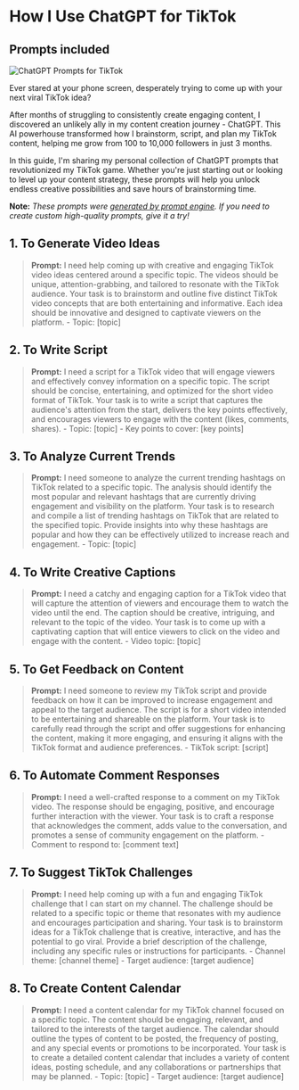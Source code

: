 # How I Use ChatGPT for TikTok
## Prompts included

![ChatGPT Prompts for TikTok](https://cdn.sanity.io/images/zc1yyogj/production/5f8847698c52a5e58af03f23f0810f951d086732-1200x630.png?w=1200&q=100)

Ever stared at your phone screen, desperately trying to come up with your next viral TikTok idea?

After months of struggling to consistently create engaging content, I discovered an unlikely ally in my content creation journey - ChatGPT. This AI powerhouse transformed how I brainstorm, script, and plan my TikTok content, helping me grow from 100 to 10,000 followers in just 3 months.

In this guide, I'm sharing my personal collection of ChatGPT prompts that revolutionized my TikTok game. Whether you're just starting out or looking to level up your content strategy, these prompts will help you unlock endless creative possibilities and save hours of brainstorming time.

**Note:** *These prompts were [generated by prompt engine](https://www.promptengine.cc). If you need to create custom high-quality prompts, give it a try!*

## 1. To Generate Video Ideas

> **Prompt:** I need help coming up with creative and engaging TikTok video ideas centered around a specific topic. The videos should be unique, attention-grabbing, and tailored to resonate with the TikTok audience. Your task is to brainstorm and outline five distinct TikTok video concepts that are both entertaining and informative. Each idea should be innovative and designed to captivate viewers on the platform. - Topic: [topic]

## 2. To Write Script

> **Prompt:** I need a script for a TikTok video that will engage viewers and effectively convey information on a specific topic. The script should be concise, entertaining, and optimized for the short video format of TikTok. Your task is to write a script that captures the audience's attention from the start, delivers the key points effectively, and encourages viewers to engage with the content (likes, comments, shares). - Topic: [topic] - Key points to cover: [key points]

## 3. To Analyze Current Trends

> **Prompt:** I need someone to analyze the current trending hashtags on TikTok related to a specific topic. The analysis should identify the most popular and relevant hashtags that are currently driving engagement and visibility on the platform. Your task is to research and compile a list of trending hashtags on TikTok that are related to the specified topic. Provide insights into why these hashtags are popular and how they can be effectively utilized to increase reach and engagement. - Topic: [topic]

## 4. To Write Creative Captions

> **Prompt:** I need a catchy and engaging caption for a TikTok video that will capture the attention of viewers and encourage them to watch the video until the end. The caption should be creative, intriguing, and relevant to the topic of the video. Your task is to come up with a captivating caption that will entice viewers to click on the video and engage with the content. - Video topic: [topic]

## 5. To Get Feedback on Content

> **Prompt:** I need someone to review my TikTok script and provide feedback on how it can be improved to increase engagement and appeal to the target audience. The script is for a short video intended to be entertaining and shareable on the platform. Your task is to carefully read through the script and offer suggestions for enhancing the content, making it more engaging, and ensuring it aligns with the TikTok format and audience preferences. - TikTok script: [script]

## 6. To Automate Comment Responses

> **Prompt:** I need a well-crafted response to a comment on my TikTok video. The response should be engaging, positive, and encourage further interaction with the viewer. Your task is to craft a response that acknowledges the comment, adds value to the conversation, and promotes a sense of community engagement on the platform. - Comment to respond to: [comment text]

## 7. To Suggest TikTok Challenges

> **Prompt:** I need help coming up with a fun and engaging TikTok challenge that I can start on my channel. The challenge should be related to a specific topic or theme that resonates with my audience and encourages participation and sharing. Your task is to brainstorm ideas for a TikTok challenge that is creative, interactive, and has the potential to go viral. Provide a brief description of the challenge, including any specific rules or instructions for participants. - Channel theme: [channel theme] - Target audience: [target audience]

## 8. To Create Content Calendar

> **Prompt:** I need a content calendar for my TikTok channel focused on a specific topic. The content should be engaging, relevant, and tailored to the interests of the target audience. The calendar should outline the types of content to be posted, the frequency of posting, and any special events or promotions to be incorporated. Your task is to create a detailed content calendar that includes a variety of content ideas, posting schedule, and any collaborations or partnerships that may be planned. - Topic: [topic] - Target audience: [target audience]